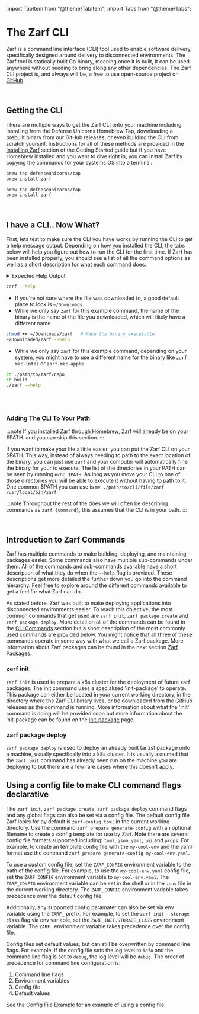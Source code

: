 import TabItem from "@theme/TabItem";
import Tabs from "@theme/Tabs";

# The Zarf CLI

<!-- TODO: @JPERRY This text seems a bit short, What else can we be saying here? -->
<!-- TODO: @JPERRY Is mentioning Cobra actually useful here? -->
<!-- TODO: @JPERRY Should I mention the OS and arch when talking about statically built binaries? -->

Zarf is a command line interface (CLI) tool used to enable software delivery, specifically designed around delivery to disconnected environments. The Zarf tool is statically built Go binary, meaning once it is built, it can be used anywhere without needing to bring along any other dependencies. The Zarf CLI project is, and always will be, a free to use open-source project on [GitHub](https://github.com/defenseunicorns/zarf).

<br />

## Getting the CLI

<!-- TODO: @JPERRY Is it better to link to 'Installing Zarf' or should we repeat the information here? (check w/ Madeline) -->
<!-- TODO: @JPERRY Make sure the 'Installing Zarf' section if fully up to date with all the installation methods -->

There are multiple ways to get the Zarf CLI onto your machine including installing from the Defense Unicorns Homebrew Tap, downloading a prebuilt binary from our GitHub releases, or even building the CLI from scratch yourself. Instructions for all of these methods are provided in the [Installing Zarf](../../3-getting-started.md#installing-zarf) section of the Getting Started guide but if you have Homebrew installed and you want to dive right in, you can install Zarf by copying the commands for your systems OS into a terminal:

<!-- NOTE: The empty line after the '<TabItem ...>' lines are important for the rendering... -->
<Tabs>
<TabItem value="macOS" label="macOS" default>

```bash
brew tap defenseunicorns/tap
brew install zarf
```

</TabItem>

<TabItem value="Linux" label="Linux">

```bash
brew tap defenseunicorns/tap
brew install zarf
```

</TabItem>
</Tabs>

<br />

## I have a CLI.. Now What?

<!-- TODO: @JPERRY A lot of this stuff could (and probably should) go in the 'Installing Zarf' section -->

First, lets test to make sure the CLI you have works by running the CLI to get a help message output. Depending on how you installed the CLI, the tabs below will help you figure out how to run the CLI for the first time. If Zarf has been installed properly, you should see a list of all the command options as well as a short description for what each command does.

<details><summary>Expected Help Output</summary>
<p>
The output of the help command should look <b>something</b> like this:

```text
Small tool to bundle dependencies with K3s for air-gapped deployments

Usage:
  zarf [COMMAND]|[ZARF-PACKAGE]|[ZARF-YAML] [flags]
  zarf [command]

Available Commands:
  completion        Generate the autocompletion script for the specified shell
  connect           Access services or pods deployed in the cluster.
  destroy           Tear it all down, we'll miss you Zarf...
  help              Help about any command
  init              Prepares a k8s cluster for the deployment of Zarf packages
  package           Pack and unpack updates for the Zarf gitops service.
  prepare           Tools to help prepare assets for packaging
  tools             Collection of additional tools to make airgap easier
  version           Displays the version of the Zarf binary

Flags:
  -a, --architecture string   Architecture for OCI images
  -h, --help                  help for zarf
  -l, --log-level string      Log level when running Zarf. Valid options are: warn, info, debug, trace
  -t, --toggle                Help message for toggle

Use "zarf [command] --help" for more information about a command.


```

</p>
</details>

<Tabs>
<TabItem value="homebrew" label="Installed via Homebrew" default>

```bash
zarf --help
```

</TabItem>

<TabItem value="custom-install" label="Downloaded from Github">

- If you're not sure where the file was downloaded to, a good default place to look is `~/Downloads`.
- While we only say `zarf` for this example command, the name of the binary is the name of the file you downloaded, which will likely have a different name.

```bash
chmod +x ~/Downloads/zarf   # Make the binary executable
~/Downloaded/zarf --help
```

</TabItem>

<TabItem value="manually-built" label="Manually Built">

- While we only say `zarf` for this example command, depending on your system, you might have to use a different name for the binary like `zarf-mac-intel` or `zarf-mac-apple`

```bash
cd ./path/to/zarf/repo
cd build
./zarf --help
```

</TabItem>

</Tabs>

<br />
<br />

### Adding The CLI To Your Path

:::note
If you installed Zarf through Homebrew, Zarf will already be on your $PATH. and you can skip this section.
:::

If you want to make your life a little easier, you can put the Zarf CLI on your $PATH. This way, instead of always needing to path to the exact location of the binary, you can just use `zarf` and your computer will automatically fine the binary for your to execute. The list of the directories in your PATH can be seen by running `echo $PATH`. As long as you move your CLI to one of those directories you will be able to execute it without having to path to it. One common $PATH you can use is `mv ./path/to/cli/file/zarf /usr/local/bin/zarf`

:::note
Throughout the rest of the does we will often be describing commands as `zarf {command}`, this assumes that the CLI is in your path.
:::

<br />

## Introduction to Zarf Commands

Zarf has multiple commands to make building, deploying, and maintaining packages easier. Some commands also have multiple sub-commands under them. All of the commands and sub-commands available have a short description of what they do when the `--help` flag is provided. These descriptions get more detailed the further down you go into the command hierarchy. Feel free to explore around the different commands available to get a feel for what Zarf can do.

As stated before, Zarf was built to make deploying applications into disconnected environments easier. To reach this objective, the most common commands that get used are `zarf init`, `zarf package create` and `zarf package deploy`. More detail on all of the commands can be found in the [CLI Commands](./100-cli-commands/zarf.md) section but a short description of the most commonly used commands are provided below. You might notice that all three of these commands operate in some way with what we call a Zarf package. More information about Zarf packages can be found in the next section [Zarf Packages](../2-zarf-packages/1-zarf-packages.md).

### zarf init

<!-- TODO: Find a good place to talk about what the init command is actually doing (there's a lot of special magic sauce going on with that command) -->

`zarf init` is used to prepare a k8s cluster for the deployment of future zarf packages. The init command uses a specialized 'init-package' to operate. This package can either be located in your current working directory, in the directory where the Zarf CLI binary lives, or be downloaded from the GitHub releases as the command is running. More information about what the 'init' command is doing will be provided soon but more information about the init-package can be found on the [init-package](../2-zarf-packages/3-the-zarf-init-package.md) page.

### zarf package deploy

<!-- The most common use case (like 99.9% of the time) is deploying onto a k8s cluster.. but that doesn't HAVE to be the case.. How do I write the docs for this then? -->
<!-- TODO: Write some docs (or reddirect to other docs) describing when you would be able to do a `zarf package deploy` before a `zarf init` -->

`zarf package deploy` is used to deploy an already built tar.zst package onto a machine, usually specifically into a k8s cluster. It is usually assumed that the `zarf init` command has already been run on the machine you are deploying to but there are a few rare cases where this doesn't apply.

## Using a config file to make CLI command flags declarative

The `zarf init`, `zarf package create`, `zarf package deploy` command flags and any global flags can also be set via a config file. The default config file Zarf looks for by default is `zarf-config.toml` in the current working directory. Use the command `zarf prepare generate-config` with an optional filename to create a config template for use by Zarf. Note there are several config file formats supported including: `toml`, `json`, `yaml`, `ini` and `props`. For example, to create an template config file with the `my-cool-env` and the yaml format use the command `zarf prepare generate-config my-cool-env.yaml`.

To use a custom config file, set the `ZARF_CONFIG` environment variable to the path of the config file. For example, to use the `my-cool-env.yaml` config file, set the `ZARF_CONFIG` environment variable to `my-cool-env.yaml`. The `ZARF_CONFIG` environment variable can be set in the shell or in the `.env` file in the current working directory. The `ZARF_CONFIG` environment variable takes precedence over the default config file.

Additionally, any supported config paramater can also be set via env variable using the `ZARF_` prefix. For example, to set the `zarf init` `--storage-class` flag via env variable, set the `ZARF_INIT.STORAGE_CLASS` environment variable. The `ZARF_` environment variable takes precedence over the config file.

Config files set default values, but can still be overwritten by command line flags. For example, if the config file sets the log level to `info` and the command line flag is set to `debug`, the log level will be `debug`. The order of precedence for command line configuration is:

1. Command line flags
2. Environment variables
3. Config file
4. Default values

See the [Config File Example](../../../examples/config-file/README.md) for an example of using a config file.
